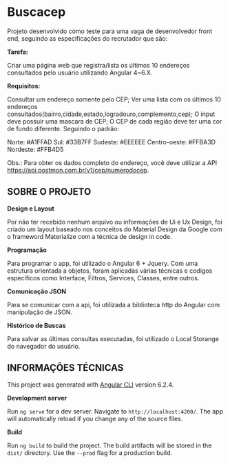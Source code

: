 # Buscacep

Projeto desenvolvido como teste para uma vaga de desenvolvedor front end, seguindo as especificações do recrutador que são:

**Tarefa:**

Criar uma página web que registra/lista os últimos 10 endereços consultados pelo
usuário utilizando Angular 4~6.X.

**Requisitos:**

Consultar um endereço somente pelo CEP;
Ver uma lista com os últimos 10 endereços
consultados(bairro,cidade,estado,logradouro,complemento,cep);
O input deve possuir uma mascara de CEP;
O CEP de cada região deve ter uma cor de fundo diferente. Seguindo o padrão:

  Norte: #A1FFAD
  Sul: #33B7FF
  Sudeste: #EEEEEE
  Centro-oeste: #FFBA3D
  Nordeste: #FFB4D5

Obs.: Para obter os dados completo do endereço, você deve utilizar a API
https://api.postmon.com.br/v1/cep/numerodocep.


## SOBRE O PROJETO

**Design e Layout**

Por não ter recebido nenhum arquivo ou informações de Ui e Ux Design, foi criado um layout baseado nos conceitos do Material Design da Google com o frameword Materialize com a técnica de design in code.

**Programação**

Para programar o app, foi utilizado o Angular 6 + Jquery. Com uma estrutura orientada a objetos, foram aplicadas várias técnicas e codigos específicos como Interface, Filtros, Services, Classes, entre outros.

**Comunicação JSON**

Para se comunicar com a api, foi utilizada a biblioteca http do Angular com manipulação de JSON.

**Histórico de Buscas**

Para salvar as últimas consultas executadas, foi utilizado o Local Storange do navegador do usuário.


## INFORMAÇÕES TÉCNICAS

This project was generated with [Angular CLI](https://github.com/angular/angular-cli) version 6.2.4.

**Development server**

Run `ng serve` for a dev server. Navigate to `http://localhost:4200/`. The app will automatically reload if you change any of the source files.


**Build**

Run `ng build` to build the project. The build artifacts will be stored in the `dist/` directory. Use the `--prod` flag for a production build.
